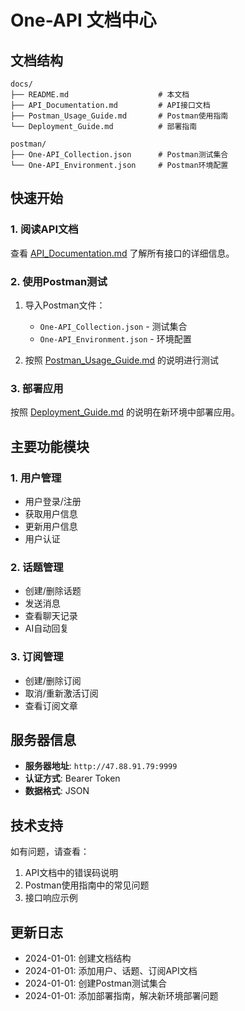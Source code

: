 # One-API 文档中心

## 文档结构

```
docs/
├── README.md                    # 本文档
├── API_Documentation.md         # API接口文档
├── Postman_Usage_Guide.md       # Postman使用指南
└── Deployment_Guide.md          # 部署指南

postman/
├── One-API_Collection.json      # Postman测试集合
└── One-API_Environment.json     # Postman环境配置
```

## 快速开始

### 1. 阅读API文档

查看 [API_Documentation.md](./API_Documentation.md) 了解所有接口的详细信息。

### 2. 使用Postman测试

1. 导入Postman文件：
   - `One-API_Collection.json` - 测试集合
   - `One-API_Environment.json` - 环境配置

2. 按照 [Postman_Usage_Guide.md](./Postman_Usage_Guide.md) 的说明进行测试

### 3. 部署应用

按照 [Deployment_Guide.md](./Deployment_Guide.md) 的说明在新环境中部署应用。

## 主要功能模块

### 1. 用户管理
- 用户登录/注册
- 获取用户信息
- 更新用户信息
- 用户认证

### 2. 话题管理
- 创建/删除话题
- 发送消息
- 查看聊天记录
- AI自动回复

### 3. 订阅管理
- 创建/删除订阅
- 取消/重新激活订阅
- 查看订阅文章

## 服务器信息

- **服务器地址**: `http://47.88.91.79:9999`
- **认证方式**: Bearer Token
- **数据格式**: JSON

## 技术支持

如有问题，请查看：
1. API文档中的错误码说明
2. Postman使用指南中的常见问题
3. 接口响应示例

## 更新日志

- 2024-01-01: 创建文档结构
- 2024-01-01: 添加用户、话题、订阅API文档
- 2024-01-01: 创建Postman测试集合
- 2024-01-01: 添加部署指南，解决新环境部署问题
